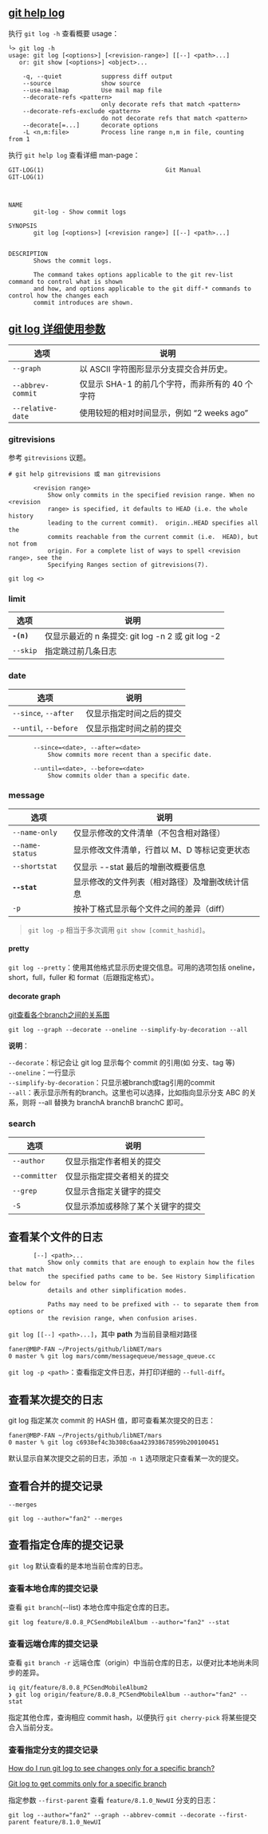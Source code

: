 
## [git help log](https://git-scm.com/docs/git-log)

执行 `git log -h` 查看概要 usage：

```
└> git log -h
usage: git log [<options>] [<revision-range>] [[--] <path>...]
   or: git show [<options>] <object>...

    -q, --quiet           suppress diff output
    --source              show source
    --use-mailmap         Use mail map file
    --decorate-refs <pattern>
                          only decorate refs that match <pattern>
    --decorate-refs-exclude <pattern>
                          do not decorate refs that match <pattern>
    --decorate[=...]      decorate options
    -L <n,m:file>         Process line range n,m in file, counting from 1
```

执行 `git help log` 查看详细 man-page：

```
GIT-LOG(1)                                  Git Manual                                  GIT-LOG(1)



NAME
       git-log - Show commit logs

SYNOPSIS
       git log [<options>] [<revision range>] [[--] <path>...]


DESCRIPTION
       Shows the commit logs.

       The command takes options applicable to the git rev-list command to control what is shown
       and how, and options applicable to the git diff-* commands to control how the changes each
       commit introduces are shown.
```

## [git log 详细使用参数](https://blog.csdn.net/helloxiaozhe/article/details/80563427)

选项 | 说明
----|---------
`--graph` | 以 ASCII 字符图形显示分支提交合并历史。
`--abbrev-commit` | 仅显示 SHA-1 的前几个字符，而非所有的 40 个字符
`--relative-date` | 使用较短的相对时间显示，例如 “2 weeks ago”

### gitrevisions

参考 `gitrevisions` 议题。

```
# git help gitrevisions 或 man gitrevisions

       <revision range>
           Show only commits in the specified revision range. When no <revision
           range> is specified, it defaults to HEAD (i.e. the whole history
           leading to the current commit).  origin..HEAD specifies all the
           commits reachable from the current commit (i.e.  HEAD), but not from
           origin. For a complete list of ways to spell <revision range>, see the
           Specifying Ranges section of gitrevisions(7).
```

`git log <>`

### limit

选项 | 说明
----|---------
**`-(n)`** | 仅显示最近的 n 条提交: git log -n 2 或 git log -2  
`--skip` | 指定跳过前几条日志

### date

选项 | 说明
----|---------
`--since`, `--after` | 仅显示指定时间之后的提交  
`--until`, `--before` | 仅显示指定时间之前的提交  

```
       --since=<date>, --after=<date>
           Show commits more recent than a specific date.

       --until=<date>, --before=<date>
           Show commits older than a specific date.
```

### message

选项 | 说明
----|---------
`--name-only` | 仅显示修改的文件清单（不包含相对路径）
`--name-status` | 显示修改文件清单，行首以 M、D 等标记变更状态
`--shortstat` | 仅显示 --stat 最后的增删改概要信息
**`--stat`** | 显示修改的文件列表（相对路径）及增删改统计信息
`-p`  | 按补丁格式显示每个文件之间的差异（diff）

> `git log -p` 相当于多次调用 `git show [commit_hashid]`。

#### pretty

`git log --pretty`：使用其他格式显示历史提交信息。可用的选项包括 oneline，short，full，fuller 和 format（后跟指定格式）。

#### decorate graph

[git查看各个branch之间的关系图](https://www.jianshu.com/p/2619830b6e3f)

```
git log --graph --decorate --oneline --simplify-by-decoration --all
```

**说明**：

`--decorate`：标记会让 git log 显示每个 commit 的引用(如 分支、tag 等)   
`--oneline`：一行显示  
`--simplify-by-decoration`：只显示被branch或tag引用的commit  
`--all`：表示显示所有的branch。这里也可以选择，比如指向显示分支 ABC 的关系，则将 --all 替换为 branchA branchB branchC 即可。

### search

选项 | 说明
----|---------
`--author` | 仅显示指定作者相关的提交  
`--committer` | 仅显示指定提交者相关的提交  
`--grep` | 仅显示含指定关键字的提交  
`-S` | 仅显示添加或移除了某个关键字的提交  

## 查看某个文件的日志

```
       [--] <path>...
           Show only commits that are enough to explain how the files that match
           the specified paths came to be. See History Simplification below for
           details and other simplification modes.

           Paths may need to be prefixed with -- to separate them from options or
           the revision range, when confusion arises.
```

`git log [[--] <path>...]`，其中 **path** 为当前目录相对路径

```
faner@MBP-FAN ~/Projects/github/libNET/mars
0 master % git log mars/comm/messagequeue/message_queue.cc
```

`git log -p <path>`：查看指定文件日志，并打印详细的 `--full-diff`。

## 查看某次提交的日志

git log 指定某次 commit 的 HASH 值，即可查看某次提交的日志：

```
faner@MBP-FAN ~/Projects/github/libNET/mars
0 master % git log c6938ef4c3b308c6aa423938678599b200100451
```

默认显示自某次提交之前的日志，添加 `-n 1` 选项限定只查看某一次的提交。

## 查看合并的提交记录

`--merges`

```
git log --author="fan2" --merges
```

## 查看指定仓库的提交记录

`git log` 默认查看的是本地当前仓库的日志。

### 查看本地仓库的提交记录

查看 `git branch`(--list) 本地仓库中指定仓库的日志。

```
git log feature/8.0.8_PCSendMobileAlbum --author="fan2" --stat
```

### 查看远端仓库的提交记录

查看 `git branch -r` 远端仓库（origin）中当前仓库的日志，以便对比本地尚未同步的差异。

```
iq git/feature/8.0.8_PCSendMobileAlbum2
❯ git log origin/feature/8.0.8_PCSendMobileAlbum --author="fan2" --stat
```

指定其他仓库，查询相应 commit hash，以便执行 `git cherry-pick` 将某些提交合入当前分支。

### 查看指定分支的提交记录

[How do I run git log to see changes only for a specific branch?](https://stackoverflow.com/questions/4649356/how-do-i-run-git-log-to-see-changes-only-for-a-specific-branch)

[Git log to get commits only for a specific branch](https://stackoverflow.com/questions/14848274/git-log-to-get-commits-only-for-a-specific-branch)

指定参数 `--first-parent` 查看 `feature/8.1.0_NewUI` 分支的日志：

```
git log --author="fan2" --graph --abbrev-commit --decorate --first-parent feature/8.1.0_NewUI
```
